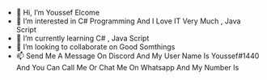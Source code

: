 - 👋 Hi, I’m Youssef Elcome
- 👀 I’m interested in C# Programming And I Love IT Very Much , Java Script
- 🌱 I’m currently learning C# , Java Script
- 💞️ I’m looking to collaborate on Good Somthings
- 📫 Send Me A Message On Discord And My User Name Is Youssef#1440 And You Can Call Me Or Chat Me On Whatsapp And My Number Is 

<!---
Youssef-Elcome/Youssef-Elcome is a ✨ special ✨ repository because its `README.md` (this file) appears on your GitHub profile.
You can click the Preview link to take a look at your changes.
--->
